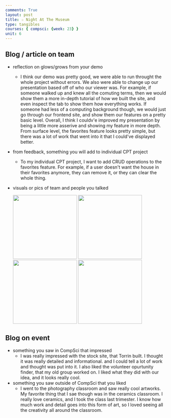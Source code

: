 ```yaml
---
comments: True
layout: post
title: ☆ Night At The Museum 
type: tangibles
courses: { compsci: {week: 23} }
unit: 6
---
```


## Blog / article on team

- reflection on glows/grows from your demo
    - I think our demo was pretty good, we were able to run throught the whole project without errors. We also were able to change up our presentation based off of who our viewer was. For example, if someone walked up and knew all the comuting terms, then we would show them a more in-depth tutorial of how we built the site, and even inspect the tab to show them how everything works. If someone had less of a computing background though, we would just go through our frontend site, and show them our features on a pretty basic level. Overall, I think I couldv'e improved my presentation by being a little more asserive and showing my feature in more depth. From surface level, the favorites feature looks pretty simple, but there was a lot of work that went into it that I could've displayed better. 
- from feedback, something you will add to individual CPT project
    - To my individual CPT project, I want to add CRUD operations to the favorites feature. For example, if a user doesn't want the house in their favorites anymore, they can remove it, or they can clear the whole thing. 
- visuals or pics of team and people you talked

    <img height = 200px src= "https://github.com/nighthawkcoders/teacher_portfolio/assets/39902320/9a17c027-32fe-4f5d-ab96-2b4bf69907c9">
    <img height = 200px src="https://github.com/nighthawkcoders/teacher_portfolio/assets/39902320/43cb4aac-68bd-4fd5-8e8c-100f22e2ce9f">
    <img height = 200px src="https://github.com/nighthawkcoders/teacher_portfolio/assets/39902320/d2931420-1363-489c-aada-73101b65947c">
    <img height = 200px src="https://github.com/nighthawkcoders/teacher_portfolio/assets/39902320/537c6927-15a3-46aa-9375-82548545751f">

## Blog on event

- something you saw in CompSci that impressed
    - I was really impressed with the stock site, that Torrin built. I thought it was really detailed and informational. and I could tell a lot of work and thought was put into it. I also liked the volunteer opurtunity finder, that my old group worked on. I liked what they did with our idea, and it looks really cool. 
- something you saw outside of CompSci that you liked
    - I went to the photography classroom and saw really cool artworks. My favorite thing that I sae though was in the ceramics classroom. I really love ceramics, and I took the class last trimester. I know how much work and detail goes into this form of art, so I loved seeing all the creativity all around the classroom. 